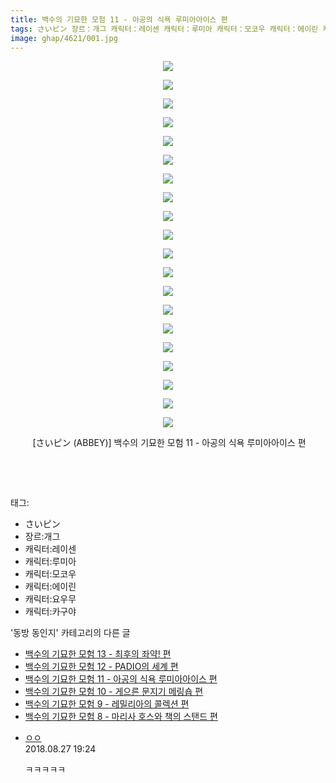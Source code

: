 ```yaml
---
title: 백수의 기묘한 모험 11 - 아공의 식욕 루미아아이스 편
tags: さいピン 장르：개그 캐릭터：레이센 캐릭터：루미아 캐릭터：모코우 캐릭터：에이린 캐릭터：요우무 캐릭터：카구야 ABBEY 동방_동인지
image: ghap/4621/001.jpg
---
```

<div class="article">
<p style="text-align: center; clear: none; float: none;"><img src="{{ site.nasurl }}/ghap/4621/001.jpg"/></p>
<p style="text-align: center; clear: none; float: none;"><img src="{{ site.nasurl }}/ghap/4621/002.jpg"/></p>
<p style="text-align: center; clear: none; float: none;"><img src="{{ site.nasurl }}/ghap/4621/003.jpg"/></p>
<p style="text-align: center; clear: none; float: none;"><img src="{{ site.nasurl }}/ghap/4621/004.jpg"/></p>
<p style="text-align: center; clear: none; float: none;"><img src="{{ site.nasurl }}/ghap/4621/005.jpg"/></p>
<p style="text-align: center; clear: none; float: none;"><img src="{{ site.nasurl }}/ghap/4621/006.jpg"/></p>
<p style="text-align: center; clear: none; float: none;"><img src="{{ site.nasurl }}/ghap/4621/007.jpg"/></p>
<p style="text-align: center; clear: none; float: none;"><img src="{{ site.nasurl }}/ghap/4621/008.jpg"/></p>
<p style="text-align: center; clear: none; float: none;"><img src="{{ site.nasurl }}/ghap/4621/009.jpg"/></p>
<p style="text-align: center; clear: none; float: none;"><img src="{{ site.nasurl }}/ghap/4621/010.jpg"/></p>
<p style="text-align: center; clear: none; float: none;"><img src="{{ site.nasurl }}/ghap/4621/011.jpg"/></p>
<p style="text-align: center; clear: none; float: none;"><img src="{{ site.nasurl }}/ghap/4621/012.jpg"/></p>
<p style="text-align: center; clear: none; float: none;"><img src="{{ site.nasurl }}/ghap/4621/013.jpg"/></p>
<p style="text-align: center; clear: none; float: none;"><img src="{{ site.nasurl }}/ghap/4621/014.jpg"/></p>
<p style="text-align: center; clear: none; float: none;"><img src="{{ site.nasurl }}/ghap/4621/015.jpg"/></p>
<p style="text-align: center; clear: none; float: none;"><img src="{{ site.nasurl }}/ghap/4621/016.jpg"/></p>
<p style="text-align: center; clear: none; float: none;"><img src="{{ site.nasurl }}/ghap/4621/017.jpg"/></p>
<p style="text-align: center; clear: none; float: none;"><img src="{{ site.nasurl }}/ghap/4621/018.jpg"/></p>
<p style="text-align: center; clear: none; float: none;"><img src="{{ site.nasurl }}/ghap/4621/019.jpg"/></p>
<p style="text-align: center; clear: none; float: none;"><img src="{{ site.nasurl }}/ghap/4621/020.jpg"/></p>
<p style="text-align: center; clear: none; float: none;"> [さいピン (ABBEY)] 백수의 기묘한 모험 11 - 아공의 식욕 루미아아이스 편</p>
<p style="text-align: center; clear: none; float: none;"><br/></p>
<p><br/></p>
</div><div class="tagTrail">
<p>태그: </p>
<ul>
<li>さいピン</li>
<li>장르:개그</li>
<li>캐릭터:레이센</li>
<li>캐릭터:루미아</li>
<li>캐릭터:모코우</li>
<li>캐릭터:에이린</li>
<li>캐릭터:요우무</li>
<li>캐릭터:카구야</li>
</ul>
</div><div class="another">
<p>'동방 동인지' 카테고리의 다른 글</p>
<ul>
<li><a href="/2018-08-26-ghap_4623">백수의 기묘한 모험 13 - 최후의 좌약! 편</a></li>
<li><a href="/2018-08-26-ghap_4622">백수의 기묘한 모험 12 - PADIO의 세계 편</a></li>
<li><a href="/2018-08-26-ghap_4621">백수의 기묘한 모험 11 - 아공의 식욕 루미아아이스 편</a></li>
<li><a href="/2018-08-26-ghap_4620">백수의 기묘한 모험 10 - 게으른 문지기 메링숍 편</a></li>
<li><a href="/2018-08-26-ghap_4619">백수의 기묘한 모험 9 - 레밀리아의 콜렉션 편</a></li>
<li><a href="/2018-08-26-ghap_4618">백수의 기묘한 모험 8 - 마리사 호스와 책의 스탠드 편</a></li>
</ul>
</div><div class="cb_module cb_fluid">
<div class="cb_wrt cb_profile">
<div class="comment">
<ul>
<li class="cb_thumb_off" id="comment15319007">
<div class="cb_comment_area">
<div class="cb_info_area">
<div class="cb_section">
<span class="cb_nick_name"> <a href="http://." onclick="return openLinkInNewWindow(this)">ㅇㅇ</a></span>
</div>
<div class="cb_section">
<span class="cb_date">2018.08.27 19:24 </span>
</div>
</div>
<div class="cb_dsc_comment">
<p class="cb_dsc">
											ㅋㅋㅋㅋㅋ
										</p>
</div>
</div></li>
</ul>
</div>
</div><!-- commentList close -->
</div>